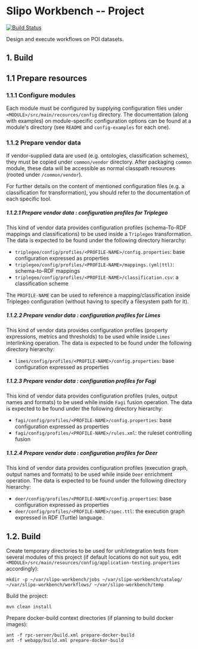 # Slipo Workbench -- Project

[![Build Status](https://travis-ci.org/SLIPO-EU/workbench.svg?branch=master)](https://travis-ci.org/SLIPO-EU/workbench)

Design and execute workflows on POI datasets.

## 1. Build

## 1.1 Prepare resources

### 1.1.1 Configure modules

Each module must be configured by supplying configuration files under `<MODULE>/src/main/recources/config` directory. The documentation (along with examples) on module-specific configuration options can be found at a module's directory (see `README` and `config-examples` for each one).

### 1.1.2 Prepare vendor data

If vendor-supplied data are used (e.g. ontologies, classification schemes), they must be copied under `common/vendor` directory. After packaging `common` module, these data will be accessible as normal classpath resources (rooted under `/common/vendor`).

For further details on the content of mentioned configuration files (e.g. a classification for transformation), you should refer to the documentation of each specific tool. 

##### 1.1.2.1 Prepare vendor data : configuration profiles for Triplegeo 

This kind of vendor data provides configuration profiles (schema-To-RDF mappings and classifications) to be used inside a `Triplegeo` transformation. The data is expected to be found under the following directory hierarchy:   

   * `triplegeo/config/profiles/<PROFILE-NAME>/config.properties`: base configuration expressed as properties
   * `triplegeo/config/profiles/<PROFILE-NAME>/mappings.(yml|ttl)`: schema-to-RDF mappings
   * `triplegeo/config/profiles/<PROFILE-NAME>/classification.csv`: a classification scheme

The `PROFILE-NAME` can be used to reference a mapping/classification inside Triplegeo configuration (without having to specify a filesystem path for it). 

##### 1.1.2.2 Prepare vendor data : configuration profiles for Limes

This kind of vendor data provides configuration profiles (property expressions, metrics and thresholds) to be used while inside `Limes` interlinking operation. The data is expected to be found under the following directory hierarchy:

   * `limes/config/profiles/<PROFILE-NAME>/config.properties`: base configuration expressed as properties

##### 1.1.2.3 Prepare vendor data : configuration profiles for Fagi

This kind of vendor data provides configuration profiles (rules, output names and formats) to be used while inside `Fagi` fusion operation. The data is expected to be found under the following directory hierarchy:

   * `fagi/config/profiles/<PROFILE-NAME>/config.properties`: base configuration expressed as properties
   * `fagi/config/profiles/<PROFILE-NAME>/rules.xml`: the ruleset controlling fusion

##### 1.1.2.4 Prepare vendor data : configuration profiles for Deer

This kind of vendor data provides configuration profiles (execution graph, output names and formats) to be used while inside `Deer` enrichment operation. The data is expected to be found under the following directory hierarchy:

   * `deer/config/profiles/<PROFILE-NAME>/config.properties`: base configuration expressed as properties
   * `deer/config/profiles/<PROFILE-NAME>/spec.ttl`: the execution graph expressed in RDF (Turtle) language.

## 1.2. Build

Create temporary directories to be used for unit/integration tests from several modules of this project (if default locations do not suit you, edit `<MODULE>/src/main/resources/config/application-testing.properties` accordingly):

    mkdir -p ~/var/slipo-workbench/jobs ~/var/slipo-workbench/catalog/ ~/var/slipo-workbench/workflows/ ~/var/slipo-workbench/temp

Build the project:

    mvn clean install

Prepare docker-build context directories (if planning to build docker images):

    ant -f rpc-server/build.xml prepare-docker-build
    ant -f webapp/build.xml prepare-docker-build
